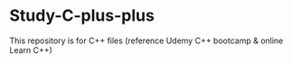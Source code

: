 # Study-C-plus-plus
This repository is for C++ files (reference Udemy C++ bootcamp &amp; online Learn C++)
